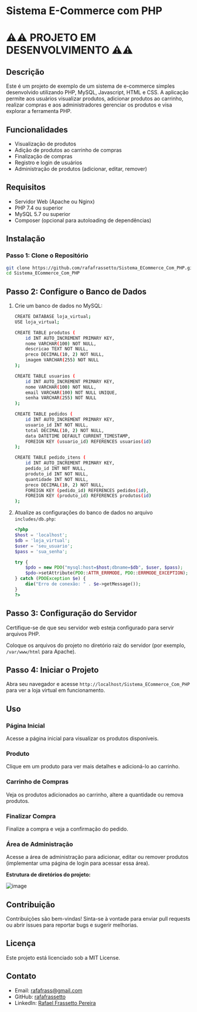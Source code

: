 # Sistema E-Commerce com PHP


# ⚠️⚠️ PROJETO EM DESENVOLVIMENTO ⚠️⚠️

## Descrição

Este é um projeto de exemplo de um sistema de e-commerce simples desenvolvido utilizando PHP, MySQL, Javascript, HTML e CSS. A aplicação permite aos usuários visualizar produtos, adicionar produtos ao carrinho, realizar compras e aos administradores gerenciar os produtos e visa explorar a ferramenta PHP.

## Funcionalidades

- Visualização de produtos
- Adição de produtos ao carrinho de compras
- Finalização de compras
- Registro e login de usuários
- Administração de produtos (adicionar, editar, remover)

## Requisitos

- Servidor Web (Apache ou Nginx)
- PHP 7.4 ou superior
- MySQL 5.7 ou superior
- Composer (opcional para autoloading de dependências)

## Instalação

### Passo 1: Clone o Repositório

```bash
git clone https://github.com/rafafrassetto/Sistema_ECommerce_Com_PHP.git
cd Sistema_ECommerce_Com_PHP
```
## Passo 2: Configure o Banco de Dados

1. Crie um banco de dados no MySQL:

    ```bash
    CREATE DATABASE loja_virtual;
    USE loja_virtual;

    CREATE TABLE produtos (
        id INT AUTO_INCREMENT PRIMARY KEY,
        nome VARCHAR(100) NOT NULL,
        descricao TEXT NOT NULL,
        preco DECIMAL(10, 2) NOT NULL,
        imagem VARCHAR(255) NOT NULL
    );

    CREATE TABLE usuarios (
        id INT AUTO_INCREMENT PRIMARY KEY,
        nome VARCHAR(100) NOT NULL,
        email VARCHAR(100) NOT NULL UNIQUE,
        senha VARCHAR(255) NOT NULL
    );

    CREATE TABLE pedidos (
        id INT AUTO_INCREMENT PRIMARY KEY,
        usuario_id INT NOT NULL,
        total DECIMAL(10, 2) NOT NULL,
        data DATETIME DEFAULT CURRENT_TIMESTAMP,
        FOREIGN KEY (usuario_id) REFERENCES usuarios(id)
    );

    CREATE TABLE pedido_itens (
        id INT AUTO_INCREMENT PRIMARY KEY,
        pedido_id INT NOT NULL,
        produto_id INT NOT NULL,
        quantidade INT NOT NULL,
        preco DECIMAL(10, 2) NOT NULL,
        FOREIGN KEY (pedido_id) REFERENCES pedidos(id),
        FOREIGN KEY (produto_id) REFERENCES produtos(id)
    );
    ```

2. Atualize as configurações do banco de dados no arquivo `includes/db.php`:

    ```php
    <?php
    $host = 'localhost';
    $db = 'loja_virtual';
    $user = 'seu_usuario';
    $pass = 'sua_senha';

    try {
        $pdo = new PDO("mysql:host=$host;dbname=$db", $user, $pass);
        $pdo->setAttribute(PDO::ATTR_ERRMODE, PDO::ERRMODE_EXCEPTION);
    } catch (PDOException $e) {
        die("Erro de conexão: " . $e->getMessage());
    }
    ?>
    ```

## Passo 3: Configuração do Servidor

Certifique-se de que seu servidor web esteja configurado para servir arquivos PHP.

Coloque os arquivos do projeto no diretório raiz do servidor (por exemplo, `/var/www/html` para Apache).

## Passo 4: Iniciar o Projeto

Abra seu navegador e acesse `http://localhost/Sistema_ECommerce_Com_PHP` para ver a loja virtual em funcionamento.

## Uso

### Página Inicial

Acesse a página inicial para visualizar os produtos disponíveis.

### Produto

Clique em um produto para ver mais detalhes e adicioná-lo ao carrinho.

### Carrinho de Compras

Veja os produtos adicionados ao carrinho, altere a quantidade ou remova produtos.

### Finalizar Compra

Finalize a compra e veja a confirmação do pedido.

### Área de Administração

Acesse a área de administração para adicionar, editar ou remover produtos (implementar uma página de login para acessar essa área).


**Estrutura de diretórios do  projeto:**

![image](https://github.com/rafafrassetto/Sistema_ECommerce_Com_PHP/assets/88680818/0ac98247-41b3-40aa-b55e-a711904fbe81)

## Contribuição

Contribuições são bem-vindas! Sinta-se à vontade para enviar pull requests ou abrir issues para reportar bugs e sugerir melhorias.

## Licença

Este projeto está licenciado sob a MIT License.

## Contato

- Email: rafafrass@gmail.com
- GitHub: [rafafrassetto](https://github.com/rafafrassetto)
- LinkedIn: [Rafael Frassetto Pereira](https://www.linkedin.com/in/rafaelfrassettopereira/)


